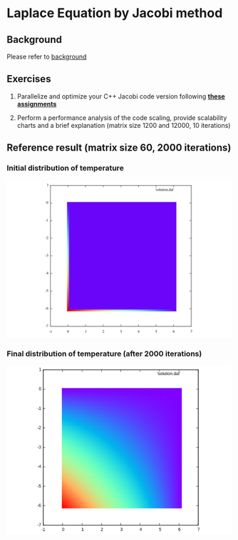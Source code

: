 # Laplace Equation by Jacobi method
## Background

Please refer to [background](./aux/background.md)

## Exercises
1. Parallelize and optimize your C++ Jacobi code version following
   [**these assignments**](./aux/hints.md)

2. Perform a performance analysis of the code scaling, provide
   scalability charts and a brief explanation (matrix size 1200 and
   12000, 10 iterations)


## Reference result (matrix size 60, 2000 iterations)
### Initial distribution of temperature

<img src="./aux/ref_Init.png" alt="Drawing" style="width: 800px;"/>

### Final distribution of temperature (after 2000 iterations)

<img src="./aux/ref2.png" alt="Drawing" style="width: 1000px;"/>
